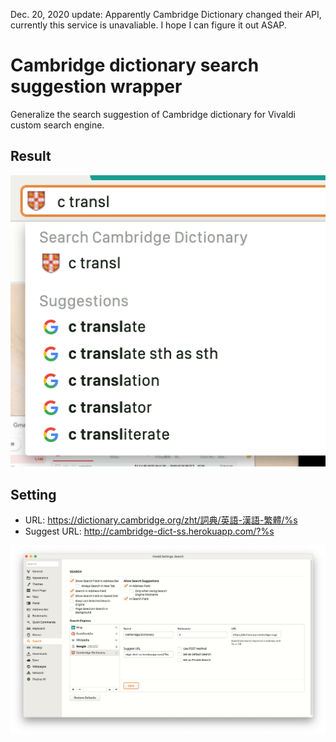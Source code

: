 Dec. 20, 2020 update:
Apparently Cambridge Dictionary changed their API, currently this service is unavaliable.
I hope I can figure it out ASAP.

# Cambridge dictionary search suggestion wrapper
Generalize the search suggestion of Cambridge dictionary for Vivaldi custom search engine.

## Result
![result](https://raw.githubusercontent.com/Petingo/Cambridge-dictionary-search-suggestion-wrapper/master/screenshot/result.png)

## Setting
- URL: https://dictionary.cambridge.org/zht/詞典/英語-漢語-繁體/%s
- Suggest URL: http://cambridge-dict-ss.herokuapp.com/?%s

![setting](https://raw.githubusercontent.com/Petingo/Cambridge-dictionary-search-suggestion-wrapper/master/screenshot/vivaldi-search-setting.png)


